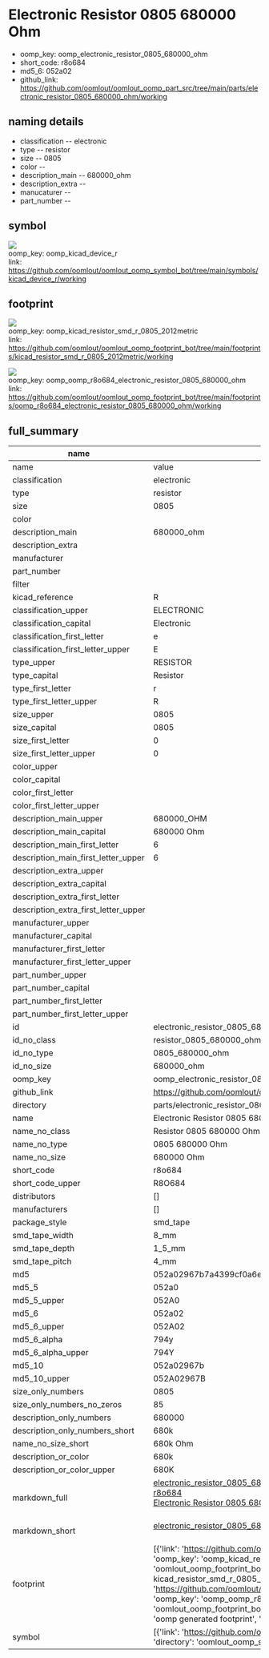# Electronic Resistor 0805 680000 Ohm

  
* oomp_key: oomp_electronic_resistor_0805_680000_ohm 
* short_code: r8o684
* md5_6: 052a02  
* github_link: https://github.com/oomlout/oomlout_oomp_part_src/tree/main/parts/electronic_resistor_0805_680000_ohm/working  
## naming details
* classification -- electronic
* type -- resistor
* size -- 0805
* color -- 
* description_main -- 680000_ohm
* description_extra -- 
* manucaturer -- 
* part_number -- 



## symbol

![](symbol/{index}/working/working_600.png)  
oomp_key: oomp_kicad_device_r  
link: https://github.com/oomlout/oomlout_oomp_symbol_bot/tree/main/symbols/kicad_device_r/working  

## footprint

![](footprint/{index}/working/working_600.png)  
oomp_key: oomp_kicad_resistor_smd_r_0805_2012metric  
link: https://github.com/oomlout/oomlout_oomp_footprint_bot/tree/main/footprints/kicad_resistor_smd_r_0805_2012metric/working  

![](footprint/{index}/working/working_600.png)  
oomp_key: oomp_oomp_r8o684_electronic_resistor_0805_680000_ohm  
link: https://github.com/oomlout/oomlout_oomp_footprint_bot/tree/main/footprints/oomp_r8o684_electronic_resistor_0805_680000_ohm/working  

## full_summary
| name | value | 
| --- | --- | 
| name | value | 
| classification | electronic | 
| type | resistor | 
| size | 0805 | 
| color |  | 
| description_main | 680000_ohm | 
| description_extra |  | 
| manufacturer |  | 
| part_number |  | 
| filter |  | 
| kicad_reference | R | 
| classification_upper | ELECTRONIC | 
| classification_capital | Electronic | 
| classification_first_letter | e | 
| classification_first_letter_upper | E | 
| type_upper | RESISTOR | 
| type_capital | Resistor | 
| type_first_letter | r | 
| type_first_letter_upper | R | 
| size_upper | 0805 | 
| size_capital | 0805 | 
| size_first_letter | 0 | 
| size_first_letter_upper | 0 | 
| color_upper |  | 
| color_capital |  | 
| color_first_letter |  | 
| color_first_letter_upper |  | 
| description_main_upper | 680000_OHM | 
| description_main_capital | 680000 Ohm | 
| description_main_first_letter | 6 | 
| description_main_first_letter_upper | 6 | 
| description_extra_upper |  | 
| description_extra_capital |  | 
| description_extra_first_letter |  | 
| description_extra_first_letter_upper |  | 
| manufacturer_upper |  | 
| manufacturer_capital |  | 
| manufacturer_first_letter |  | 
| manufacturer_first_letter_upper |  | 
| part_number_upper |  | 
| part_number_capital |  | 
| part_number_first_letter |  | 
| part_number_first_letter_upper |  | 
| id | electronic_resistor_0805_680000_ohm | 
| id_no_class | resistor_0805_680000_ohm | 
| id_no_type | 0805_680000_ohm | 
| id_no_size | 680000_ohm | 
| oomp_key | oomp_electronic_resistor_0805_680000_ohm | 
| github_link | https://github.com/oomlout/oomlout_oomp_part_src/tree/main/parts/electronic_resistor_0805_680000_ohm/working | 
| directory | parts/electronic_resistor_0805_680000_ohm | 
| name | Electronic Resistor 0805 680000 Ohm | 
| name_no_class | Resistor 0805 680000 Ohm | 
| name_no_type | 0805 680000 Ohm | 
| name_no_size | 680000 Ohm | 
| short_code | r8o684 | 
| short_code_upper | R8O684 | 
| distributors | [] | 
| manufacturers | [] | 
| package_style | smd_tape | 
| smd_tape_width | 8_mm | 
| smd_tape_depth | 1_5_mm | 
| smd_tape_pitch | 4_mm | 
| md5 | 052a02967b7a4399cf0a6ea141dbf524 | 
| md5_5 | 052a0 | 
| md5_5_upper | 052A0 | 
| md5_6 | 052a02 | 
| md5_6_upper | 052A02 | 
| md5_6_alpha | 794y | 
| md5_6_alpha_upper | 794Y | 
| md5_10 | 052a02967b | 
| md5_10_upper | 052A02967B | 
| size_only_numbers | 0805 | 
| size_only_numbers_no_zeros | 85 | 
| description_only_numbers | 680000 | 
| description_only_numbers_short | 680k | 
| name_no_size_short | 680k Ohm | 
| description_or_color | 680k | 
| description_or_color_upper | 680K | 
| markdown_full | [electronic_resistor_0805_680000_ohm](https://github.com/oomlout/oomlout_oomp_part_src/tree/main/parts/electronic_resistor_0805_680000_ohm/working)<br>[r8o684](https://github.com/oomlout/oomlout_oomp_part_src/tree/main/parts/electronic_resistor_0805_680000_ohm/working)<br>[Electronic Resistor 0805 680000 Ohm](https://github.com/oomlout/oomlout_oomp_part_src/tree/main/parts/electronic_resistor_0805_680000_ohm/working)<br><br> | 
| markdown_short | [electronic_resistor_0805_680000_ohm](https://github.com/oomlout/oomlout_oomp_part_src/tree/main/parts/electronic_resistor_0805_680000_ohm/working)<br><br> | 
| footprint | [{'link': 'https://github.com/oomlout/oomlout_oomp_footprint_bot/tree/main/foootprntss/kicad_resistor_smd_r_0805_2012metric', 'oomp_key': 'oomp_kicad_resistor_smd_r_0805_2012metric', 'directory': 'oomlout_oomp_footprint_bot/footprints/kicad_resistor_smd_r_0805_2012metric//working/working.kicad_mod', 'note': 'source footprint kicad_resistor_smd_r_0805_2012metric', 'index': 0}, {'link': 'https://github.com/oomlout/oomlout_oomp_footprint_bot/tree/main/foootprntss/oomp_r8o684_electronic_resistor_0805_680000_ohm', 'oomp_key': 'oomp_oomp_r8o684_electronic_resistor_0805_680000_ohm', 'directory': 'oomlout_oomp_footprint_bot/footprints/oomp_r8o684_electronic_resistor_0805_680000_ohm//working/working.kicad_mod', 'note': 'oomp generated footprint', 'index': 1}] | 
| symbol | [{'link': 'https://github.com/oomlout/oomlout_oomp_symbol_bot/tree/main/symbols/kicad_device_r', 'oomp_key': 'oomp_kicad_device_r', 'directory': 'oomlout_oomp_symbol_bot/symbols/kicad_device_r//working/working.kicad_sym', 'index': 0}] | 
